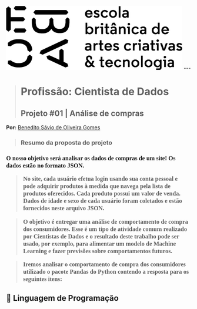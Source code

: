 <img src="https://raw.githubusercontent.com/rhatiro/Credit-score/main/ebac-course-utils/media/logo/newebac_logo_black_half.png" alt="ebac-logo">
---

># Profissão: Cientista de Dados
>## Projeto #01 | Análise de compras

**Por:** [Benedito Sávio de Oliveira Gomes](https://www.linkedin.com/in/rhatiro/)<br>
<!-- **Dados:** 17 de junho de 2024.<br> -->

> ### Resumo da proposta do projeto
<h3 style="font-family:red;"> O nosso objetivo será analisar os dados de compras de um site! Os dados estão no formato JSON.

> No site, cada usuário efetua login usando sua conta pessoal e pode adquirir produtos à medida que navega pela lista de produtos oferecidos. Cada produto possui um valor de venda. Dados de idade e sexo de cada usuário foram coletados e estão fornecidos neste arquivo JSON.

>O objetivo é entregar uma análise de comportamento de compra dos consumidores. Esse é um tipo de atividade comum realizado por<b> Cientistas de Dados </b>e o resultado deste trabalho pode ser usado, por exemplo, para alimentar um modelo de<b> Machine Learning</b> e fazer previsões sobre comportamentos futuros.

> Iremos analisar o comportamento de compra dos consumidores utilizado o pacote Pandas do Python contendo a resposta para os seguintes itens:</h3>

## 🚀 Linguagem de Programação



